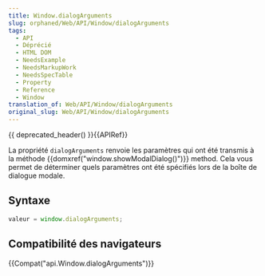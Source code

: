 ```yaml
---
title: Window.dialogArguments
slug: orphaned/Web/API/Window/dialogArguments
tags:
  - API
  - Déprécié
  - HTML DOM
  - NeedsExample
  - NeedsMarkupWork
  - NeedsSpecTable
  - Property
  - Reference
  - Window
translation_of: Web/API/Window/dialogArguments
original_slug: Web/API/Window/dialogArguments
---
```


{{ deprecated_header() }}{{APIRef}}

La propriété `dialogArguments` renvoie les paramètres qui ont été transmis à la méthode {{domxref("window.showModalDialog()")}} method. Cela vous permet de déterminer quels paramètres ont été spécifiés lors de la boîte de dialogue modale.

## Syntaxe

```js
valeur = window.dialogArguments;
```

## Compatibilité des navigateurs

{{Compat("api.Window.dialogArguments")}}
